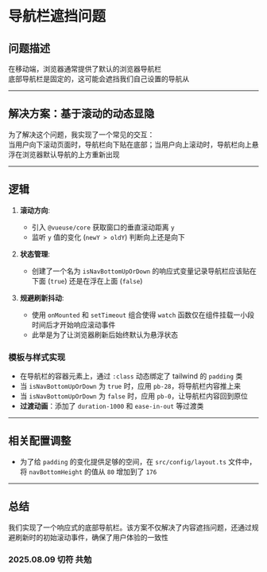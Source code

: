 # 导航栏遮挡问题

## 问题描述

在移动端，浏览器通常提供了默认的浏览器导航栏  
底部导航栏是固定的，这可能会遮挡我们自己设置的导航从 

---

## 解决方案：基于滚动的动态显隐

为了解决这个问题，我实现了一个常见的交互：  
当用户向下滚动页面时，导航栏向下贴在底部；当用户向上滚动时，导航栏向上悬浮在浏览器默认导航的上方重新出现

---

## 逻辑

1.  **滚动方向**:
    - 引入 `@vueuse/core` 获取窗口的垂直滚动距离 `y`
    - 监听 `y` 值的变化 (`newY > oldY`) 判断向上还是向下

2.  **状态管理**:
    - 创建了一个名为 `isNavBottomUpOrDown` 的响应式变量记录导航栏应该贴在下面 (`true`) 还是在浮在上面 (`false`)

3.  **规避刷新抖动**:
    - 使用 `onMounted` 和 `setTimeout` 组合使得 `watch` 函数仅在组件挂载一小段时间后才开始响应滚动事件
    - 此举是为了让浏览器刷新后始终默认为悬浮状态

### 模板与样式实现

  - 在导航栏的容器元素上，通过 `:class` 动态绑定了 tailwind 的 `padding` 类
  - 当 `isNavBottomUpOrDown` 为 `true` 时，应用 `pb-28`，将导航栏内容推上来
  - 当 `isNavBottomUpOrDown` 为 `false` 时，应用 `pb-0`，让导航栏内容回到原位
- **过渡动画**：添加了 `duration-1000` 和 `ease-in-out` 等过渡类

---

## 相关配置调整

- 为了给 `padding` 的变化提供足够的空间，在 `src/config/layout.ts` 文件中，将 `navBottomHeight` 的值从 `80` 增加到了 `176`

---

## 总结

我们实现了一个响应式的底部导航栏。该方案不仅解决了内容遮挡问题，还通过规避刷新时的初始滚动事件，确保了用户体验的一致性

### 2025.08.09 切符 共勉

